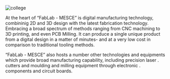 
![college](https://user-images.githubusercontent.com/30692817/29888553-2e3d16dc-8d76-11e7-8a85-f9da19e0ea39.jpg)

At the heart of “FabLab - MESCE” is digital manufacturing technology,
combininig 2D and 3D design with the latest fabrication technology. Embracing
a broad spectrum of methods ranging from CNC machining to 3D printing, and
even PCB Milling. It can produce a single unique product from a digital design
in a matter of minutes- and at a very low cost in comparison to traditional tooling
methods.


“FabLab - MESCE” also hosts a number other technologies and equipments
which provide broad manufacturing capability, including precision laser
. cutters and moulding and milling equipment through electronic
. components and circuit boards.
